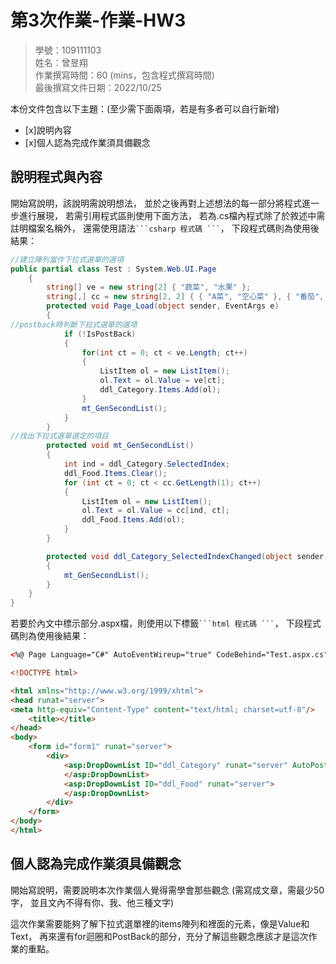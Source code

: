 ﻿# 第3次作業-作業-HW3
>
>學號：109111103
><br />
>姓名：曾昱翔
><br />
>作業撰寫時間：60 (mins，包含程式撰寫時間)
><br />
>最後撰寫文件日期：2022/10/25
>

本份文件包含以下主題：(至少需下面兩項，若是有多者可以自行新增)
- [x]說明內容
- [x]個人認為完成作業須具備觀念

## 說明程式與內容

開始寫說明，該說明需說明想法，
並於之後再對上述想法的每一部分將程式進一步進行展現，
若需引用程式區則使用下面方法，
若為.cs檔內程式除了於敘述中需註明檔案名稱外，
還需使用語法` ```csharp 程式碼 ``` `，
下段程式碼則為使用後結果：

```csharp
//建立陣列當作下拉式選單的選項
public partial class Test : System.Web.UI.Page
    {
        string[] ve = new string[2] { "蔬菜", "水果" };
        string[,] cc = new string[2, 2] { { "A菜", "空心菜" }, { "番茄", "火龍果" } };
        protected void Page_Load(object sender, EventArgs e)
        {
//postback時判斷下拉式選單的選項
            if (!IsPostBack)
            {
                for(int ct = 0; ct < ve.Length; ct++)
                {
                    ListItem ol = new ListItem();
                    ol.Text = ol.Value = ve[ct];
                    ddl_Category.Items.Add(ol);
                }
                mt_GenSecondList();
            }
        }
//找出下拉式選單選定的項目
        protected void mt_GenSecondList()
        {
            int ind = ddl_Category.SelectedIndex;
            ddl_Food.Items.Clear();
            for (int ct = 0; ct < cc.GetLength(1); ct++)
            {
                ListItem ol = new ListItem();
                ol.Text = ol.Value = cc[ind, ct];
                ddl_Food.Items.Add(ol);
            }
        }

        protected void ddl_Category_SelectedIndexChanged(object sender, EventArgs e)
        {
            mt_GenSecondList();
        }
    }
}
```

若要於內文中標示部分.aspx檔，則使用以下標籤` ```html 程式碼 ``` `，
下段程式碼則為使用後結果：

```html
<%@ Page Language="C#" AutoEventWireup="true" CodeBehind="Test.aspx.cs" Inherits="_111_1HW3.Test" %>

<!DOCTYPE html>

<html xmlns="http://www.w3.org/1999/xhtml">
<head runat="server">
<meta http-equiv="Content-Type" content="text/html; charset=utf-8"/>
    <title></title>
</head>
<body>
    <form id="form1" runat="server">
        <div>
            <asp:DropDownList ID="ddl_Category" runat="server" AutoPostBack="True" OnSelectedIndexChanged="ddl_Category_SelectedIndexChanged">
            </asp:DropDownList>
            <asp:DropDownList ID="ddl_Food" runat="server">
            </asp:DropDownList>
        </div>
    </form>
</body>
</html>

```


## 個人認為完成作業須具備觀念

開始寫說明，需要說明本次作業個人覺得需學會那些觀念 (需寫成文章，需最少50字，
並且文內不得有你、我、他三種文字)

這次作業需要能夠了解下拉式選單裡的items陣列和裡面的元素，像是Value和Text，
再來還有for迴圈和PostBack的部分，充分了解這些觀念應該才是這次作業的重點。

